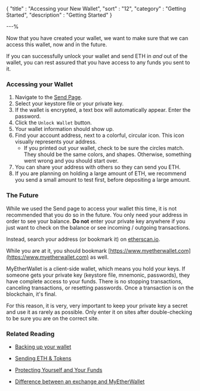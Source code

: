 {
"title"       : "Accessing your New Wallet",
"sort"        : "12",
"category"    : "Getting Started",
"description" : "Getting Started"
}

---%


Now that you have created your wallet, we want to make sure that we can access this wallet, now and in the future.

If you can successfully unlock your wallet and send ETH in *and* out of the wallet, you can rest assured that you have access to any funds you sent to it.

### Accessing your Wallet

1.  Navigate to the [Send Page](https://www.myetherwallet.com/#send-transaction).
1.  Select your keystore file or your private key.
1.  If the wallet is encrypted, a text box will automatically appear. Enter the password.
1.  Click the `Unlock Wallet` button.
1.  Your wallet information should show up.
1. Find your account address, next to a colorful, circular icon. This icon visually represents your address.
	*    If you printed out your wallet, check to be sure the circles match. They should be the same colors, and shapes. Otherwise, something went wrong and you should start over.
1. You can share your address with others so they can send you ETH.
1.  If you are planning on holding a large amount of ETH, we recommend you send a small amount to test first, before depositing a large amount. 

### The Future

While we used the Send page to access your wallet this time, it is not recommended that you do so in the future. You only need your address in order to see your balance. **Do not** enter your private key anywhere if you just want to check on the balance or see incoming / outgoing transactions.

Instead, search your address (or bookmark it) on [etherscan.io](https://etherscan.io).

While you are at it, you should bookmark [https://www.myetherwallet.com](https://www.myetherwallet.com) as well.

MyEtherWallet is a client-side wallet, which means you hold your keys. If someone gets your private key (keystore file, mnemonic, passwords), they have complete access to your funds. There is no stopping transactions, canceling transactions, or resetting passwords. Once a transaction is on the blockchain, it's final.

For this reason, it is very, very important to keep your private key a secret and use it as rarely as possible. Only enter it on sites after double-checking to be sure you are on the correct site.

### Related Reading

- [Backing up your wallet](https://myetherwallet.github.io/knowledge-base/getting-started/backing-up-your-new-wallet.html)

- [Sending ETH & Tokens](https://myetherwallet.github.io/knowledge-base/send/)

- [Protecting Yourself and Your Funds](https://myetherwallet.github.io/knowledge-base/getting-started/protecting-yourself-and-your-funds.html)

- [Difference between an exchange and MyEtherWallet](https://myetherwallet.github.io/knowledge-base/getting-started/whats-the-difference-between-an-exchange-and-myetherwallet.html)





